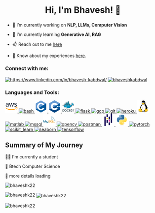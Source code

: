 
<h1 align="center">Hi, I'm Bhavesh! 👋</h1>
<h3 align="center"></h3>


- 🔭 I’m currently working on **NLP, LLMs, Computer Vision**

- 🌱 I’m currently learning **Generative AI, RAG**

- 📫 Reach out to me [here](mailto:bhaveshk2210@gmail.com)

- 📄 Know about my experiences [here](https://bit.ly/bhavesh-kabdwal-cv).

<!-- - ⚡ Fun fact **** -->



<h3 align="left">Connect with me:</h3>
<p align="left">
<a href="https://www.linkedin.com/in/bhavesh-kabdwal/" target="blank"><img align="center" src="https://raw.githubusercontent.com/rahuldkjain/github-profile-readme-generator/master/src/images/icons/Social/linked-in-alt.svg" alt="https://www.linkedin.com/in/bhavesh-kabdwal/" height="30" width="40" /></a>
<a href="https://www.kaggle.com/bhaveshkabdwal" target="blank"><img align="center" src="https://raw.githubusercontent.com/rahuldkjain/github-profile-readme-generator/master/src/images/icons/Social/kaggle.svg" alt="bhaveshkabdwal" height="30" width="40" /></a>
</p>



<h3 align="left">Languages and Tools:</h3>
<p align="left"> <p align="left"> <a href="https://aws.amazon.com" target="_blank" rel="noreferrer"> <img src="https://raw.githubusercontent.com/devicons/devicon/master/icons/amazonwebservices/amazonwebservices-original-wordmark.svg" alt="aws" width="40" height="40"/> </a> <a href="https://www.gnu.org/software/bash/" target="_blank" rel="noreferrer"> <img src="https://www.vectorlogo.zone/logos/gnu_bash/gnu_bash-icon.svg" alt="bash" width="40" height="40"/> </a> <a href="https://www.cprogramming.com/" target="_blank" rel="noreferrer"> <img src="https://raw.githubusercontent.com/devicons/devicon/master/icons/c/c-original.svg" alt="c" width="40" height="40"/> </a> <a href="https://www.w3schools.com/cpp/" target="_blank" rel="noreferrer"> <img src="https://raw.githubusercontent.com/devicons/devicon/master/icons/cplusplus/cplusplus-original.svg" alt="cplusplus" width="40" height="40"/> </a> <a href="https://www.docker.com/" target="_blank"> <img src="https://raw.githubusercontent.com/devicons/devicon/master/icons/docker/docker-original-wordmark.svg" alt="docker" width="40" height="40"/> </a> <a href="https://flask.palletsprojects.com/" target="_blank"> <img src="https://www.vectorlogo.zone/logos/pocoo_flask/pocoo_flask-icon.svg" alt="flask" width="40" height="40"/> </a> <a href="https://cloud.google.com" target="_blank" rel="noreferrer"> <img src="https://www.vectorlogo.zone/logos/google_cloud/google_cloud-icon.svg" alt="gcp" width="40" height="40"/> </a><a href="https://git-scm.com/" target="_blank"> <img src="https://www.vectorlogo.zone/logos/git-scm/git-scm-icon.svg" alt="git" width="40" height="40"/> </a> <a href="https://heroku.com" target="_blank"> <img src="https://www.vectorlogo.zone/logos/heroku/heroku-icon.svg" alt="heroku" width="40" height="40"/> </a>  <a href="https://www.linux.org/" target="_blank"> <img src="https://raw.githubusercontent.com/devicons/devicon/master/icons/linux/linux-original.svg" alt="linux" width="40" height="40"/> </a> <a href="https://www.mathworks.com/" target="_blank" rel="noreferrer"> <img src="https://upload.wikimedia.org/wikipedia/commons/2/21/Matlab_Logo.png" alt="matlab" width="40" height="40"/> </a> <a href="https://www.microsoft.com/en-us/sql-server" target="_blank" rel="noreferrer"> <img src="https://www.svgrepo.com/show/303229/microsoft-sql-server-logo.svg" alt="mssql" width="40" height="40"/> </a> <a href="https://www.mysql.com/" target="_blank"> <img src="https://raw.githubusercontent.com/devicons/devicon/master/icons/mysql/mysql-original-wordmark.svg" alt="mysql" width="40" height="40"/> </a> <a href="https://opencv.org/" target="_blank"> <img src="https://www.vectorlogo.zone/logos/opencv/opencv-icon.svg" alt="opencv" width="40" height="40"/> </a> <a href="https://postman.com" target="_blank"> <img src="https://www.vectorlogo.zone/logos/getpostman/getpostman-icon.svg" alt="postman" width="40" height="40"/> </a> <a href="https://pandas.pydata.org/" target="_blank" rel="noreferrer"> <img src="https://raw.githubusercontent.com/devicons/devicon/2ae2a900d2f041da66e950e4d48052658d850630/icons/pandas/pandas-original.svg" alt="pandas" width="40" height="40"/> </a><a href="https://www.python.org" target="_blank"> <img src="https://raw.githubusercontent.com/devicons/devicon/master/icons/python/python-original.svg" alt="python" width="40" height="40"/> </a> <a href="https://pytorch.org/" target="_blank"> <img src="https://www.vectorlogo.zone/logos/pytorch/pytorch-icon.svg" alt="pytorch" width="40" height="40"/> </a> <a href="https://scikit-learn.org/" target="_blank"> <img src="https://upload.wikimedia.org/wikipedia/commons/0/05/Scikit_learn_logo_small.svg" alt="scikit_learn" width="40" height="40"/> </a><a href="https://seaborn.pydata.org/" target="_blank" rel="noreferrer"> <img src="https://seaborn.pydata.org/_images/logo-mark-lightbg.svg" alt="seaborn" width="40" height="40"/> </a> <a href="https://www.tensorflow.org" target="_blank"> <img src="https://www.vectorlogo.zone/logos/tensorflow/tensorflow-icon.svg" alt="tensorflow" width="40" height="40"/> </a> </p>


<!-- <h3 align="left">Summary of My Journey</h3> -->
## Summary of My Journey
👩‍💻 I'm currently a student

🧠 Btech Computer Science


💬 more details loading

<p align="left"> <img src="https://komarev.com/ghpvc/?username=bhaveshk22&label=Profile%20views&color=blue&style=for-the-badge" alt="bhaveshk22" /> </p>

<!-- ![Logo](https://github-readme-stats.vercel.app/api?username=bhaveshk22&&show_icons=true&title_color=ffffff&icon_color=bb2acf&text_color=daf7dc&bg_color=151515) -->




<!-- <p align="left"> <a href="https://github.com/ryo-ma/github-profile-trophy"><img src="https://github-profile-trophy.vercel.app/?username=bhaveshk22" alt="bhaveshk22" /></a> </p> -->


<p><img align="left" src="https://github-readme-stats.vercel.app/api/top-langs?username=bhaveshk22&show_icons=true&locale=en&layout=compact" alt="bhaveshk22" /></p>

<p>&nbsp;<img align="center" src="https://github-readme-stats.vercel.app/api?username=bhaveshk22&show_icons=true&locale=en" alt="bhaveshk22" /></p>

<p><img align="center" src="https://github-readme-streak-stats.herokuapp.com/?user=bhaveshk22&" alt="bhaveshk22" /></p>

